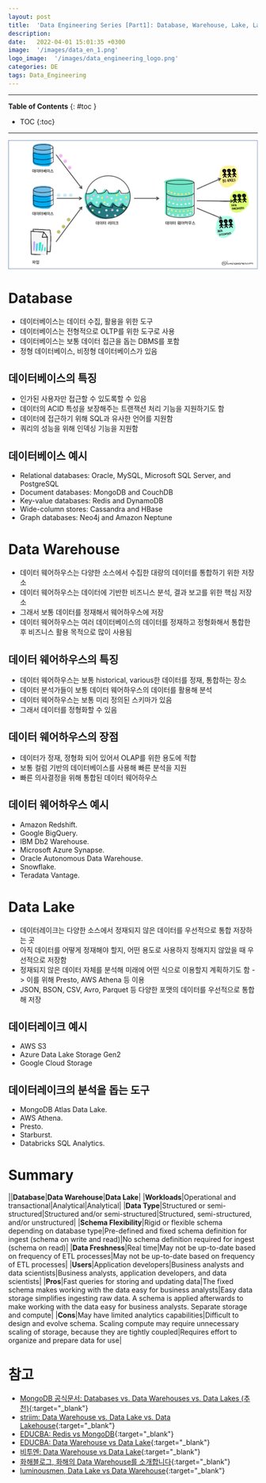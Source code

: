 ```yaml
---
layout: post
title:  'Data Engineering Series [Part1]: Database, Warehouse, Lake, Lakehouse'
description: 
date:   2022-04-01 15:01:35 +0300
image:  '/images/data_en_1.png'
logo_image:  '/images/data_engineering_logo.png'
categories: DE
tags: Data_Engineering
---
```

---

**Table of Contents**
{: #toc }
*  TOC
{:toc}

---

![](/images/data_en_1.png)

# Database

- 데이터베이스는 데이터 수집, 활용을 위한 도구
- 데이터베이스는 전형적으로 OLTP를 위한 도구로 사용
- 데이터베이스는 보통 데이터 접근을 돕는 DBMS를 포함
- 정형 데이터베이스, 비정형 데이터베이스가 있음

## 데이터베이스의 특징

- 인가된 사용자만 접근할 수 있도록할 수 있음
- 데이터의 ACID 특성을 보장해주는 트랜잭션 처리 기능을 지원하기도 함
- 데이터에 접근하기 위해 SQL과 유사한 언어를 지원함
- 쿼리의 성능을 위해 인덱싱 기능을 지원함

## 데이터베이스 예시

- Relational databases: Oracle, MySQL, Microsoft SQL Server, and PostgreSQL
- Document databases: MongoDB and CouchDB
- Key-value databases: Redis and DynamoDB
- Wide-column stores: Cassandra and HBase
- Graph databases: Neo4j and Amazon Neptune

# Data Warehouse

- 데이터 웨어하우스는 다양한 소스에서 수집한 대량의 데이터를 통합하기 위한 저장소
- 데이터 웨어하우스는 데이터에 기반한 비즈니스 분석, 결과 보고를 위한 핵심 저장소
- 그래서 보통 데이터를 정재해서 웨어하우스에 저장
- 데이터 웨어하우스는 여러 데이터베이스의 데이터를 정재하고 정형화해서 통합한 후 비즈니스 활용 목적으로 많이 사용됨

## 데이터 웨어하우스의 특징

- 데이터 웨어하우스는 보통 historical, various한 데이터를 정재, 통합하는 장소
- 데이터 분석가들이 보통 데이터 웨어하우스의 데이터를 활용해 분석
- 데이터 웨어하우스는 보통 미리 정의된 스키마가 있음
- 그래서 데이터를 정형화할 수 있음


## 데이터 웨어하우스의 장점

- 데이터가 정재, 정형화 되어 있어서 OLAP를 위한 용도에 적합
- 보통 컬럼 기반의 데이터베이스를 사용해 빠른 분석을 지원
- 빠른 의사결정을 위해 통합된 데이터 웨어하우스

## 데이터 웨어하우스 예시

- Amazon Redshift.
- Google BigQuery.
- IBM Db2 Warehouse.
- Microsoft Azure Synapse.
- Oracle Autonomous Data Warehouse.
- Snowflake.
- Teradata Vantage.



# Data Lake

- 데이터레이크는 다양한 소스에서 정재되지 않은 데이터를 우선적으로 통합 저장하는 곳
- 아직 데이터를 어떻게 정재해야 할지, 어떤 용도로 사용하지 정해지지 않았을 때 우선적으로 저장함
- 정재되지 않은 데이터 자체를 분석해 미래에 어떤 식으로 이용할지 계획하기도 함 -> 이를 위해 Presto, AWS Athena 등 이용
- JSON, BSON, CSV, Avro, Parquet 등 다양한 포맷의 데이터를 우선적으로 통합해 저장

## 데이터레이크 예시

- AWS S3
- Azure Data Lake Storage Gen2
- Google Cloud Storage

## 데이터레이크의 분석을 돕는 도구

- MongoDB Atlas Data Lake.
- AWS Athena.
- Presto.
- Starburst.
- Databricks SQL Analytics.

# Summary

||**Database**|**Data Warehouse**|**Data Lake**|
|**Workloads**|Operational and transactional|Analytical|Analytical|
|**Data Type**|Structured or semi-structured|Structured and/or semi-structured|Structured, semi-structured, and/or unstructured|
|**Schema Flexibility**|Rigid or flexible schema depending on database type|Pre-defined and fixed schema definition for ingest (schema on write and read)|No schema definition required for ingest (schema on read)|
|**Data Freshness**|Real time|May not be up-to-date based on frequency of ETL processes|May not be up-to-date based on frequency of ETL processes|
|**Users**|Application developers|Business analysts and data scientists|Business analysts, application developers, and data scientists|
|**Pros**|Fast queries for storing and updating data|The fixed schema makes working with the data easy for business analysts|Easy data storage simplifies ingesting raw data. A schema is applied afterwards to make working with the data easy for business analysts. Separate storage and compute|
|**Cons**|May have limited analytics capabilities|Difficult to design and evolve schema. Scaling compute may require unnecessary scaling of storage, because they are tightly coupled|Requires effort to organize and prepare data for use|



# 참고

- [MongoDB 공식문서: Databases vs. Data Warehouses vs. Data Lakes (추천)](https://www.mongodb.com/databases/data-lake-vs-data-warehouse-vs-database){:target="_blank"}
- [striim: Data Warehouse vs. Data Lake vs. Data Lakehouse](https://www.striim.com/blog/data-warehouse-vs-data-lake-vs-data-lakehouse-an-overview/){:target="_blank"}
- [EDUCBA: Redis vs MongoDB](https://www.educba.com/redis-vs-mongodb/?source=leftnav){:target="_blank"}
- [EDUCBA: Data Warehouse vs Data Lake](https://www.educba.com/data-lake-vs-data-warehouse/?source=leftnav){:target="_blank"}
- [비투엔: Data Warehouse vs Data Lake](https://blog.b2en.com/253){:target="_blank"}
- [화해블로그, 화해의 Data Warehouse를 소개합니다](http://blog.hwahae.co.kr/all/tech/tech-tech/9409/){:target="_blank"}
- [luminousmen, Data Lake vs Data Warehouse](https://luminousmen.com/post/data-lake-vs-data-warehouse){:target="_blank"}
